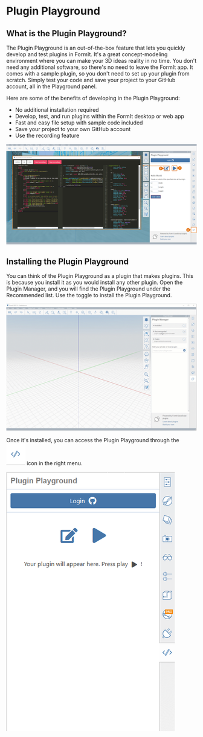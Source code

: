 # Plugin Playground

## What is the Plugin Playground?

The Plugin Playground is an out-of-the-box feature that lets you quickly develop and test plugins in FormIt. It's a great concept-modeling environment where you can make your 3D ideas reality in no time. You don't need any additional software, so there's no need to leave the FormIt app. It comes with a sample plugin, so you don't need to set up your plugin from scratch. Simply test your code and save your project to your GitHub account, all in the Playground panel.

Here are some of the benefits of developing in the Plugin Playground:

* No additional installation required
* Develop, test, and run plugins within the FormIt desktop or web app
* Fast and easy file setup with sample code included
* Save your project to your own GitHub account
* Use the recording feature

![](<../../../.gitbook/assets/14 (3) (1).png>)

## Installing the Plugin Playground

You can think of the Plugin Playground as a plugin that makes plugins. This is because you install it as you would install any other plugin. Open the Plugin Manager, and you will find the Plugin Playground under the Recommended list. Use the toggle to install the Plugin Playground.

![](<../../../.gitbook/assets/01-install playgground formit.gif>)

Once it's installed, you can access the Plugin Playground through the ![](<../../../.gitbook/assets/image (25).png>) icon in the right menu.

![](<../../../.gitbook/assets/image (53) (1).png>)
